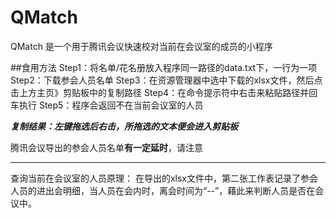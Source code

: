 # QMatch
QMatch 是一个用于腾讯会议快速校对当前在会议室的成员的小程序

##食用方法
Step1：将名单/花名册放入程序同一路径的data.txt下，一行为一项
Step2：下载参会人员名单
Step3：在资源管理器中选中下载的xlsx文件，然后点击上方主页》剪贴板中的复制路径
Step4：在命令提示符中右击来粘贴路径并回车执行
Step5：程序会返回不在当前会议室的人员

***复制结果：左键拖选后右击，所拖选的文本便会进入剪贴板***

腾讯会议导出的参会人员名单**有一定延时**，请注意
__________
查询当前在会议室的人员原理：
在导出的xlsx文件中，第二张工作表记录了参会人员的进出会明细，当人员在会内时，离会时间为“--”，藉此来判断人员是否在会议中。
